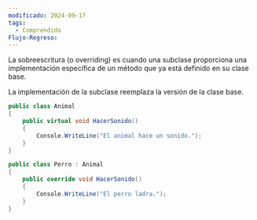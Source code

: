```yaml
---
modificado: 2024-09-17
tags:
  - Comprendido
Flujo-Regreso:
---
```

La sobreescritura (o overriding) es cuando una subclase proporciona una implementación específica de un método que ya está definido en su clase base.

La implementación de la subclase reemplaza la versión de la clase base.

```c#
public class Animal
{
    public virtual void HacerSonido()
    {
        Console.WriteLine("El animal hace un sonido.");
    }
}

public class Perro : Animal
{
    public override void HacerSonido()
    {
        Console.WriteLine("El perro ladra.");
    }
}

```

